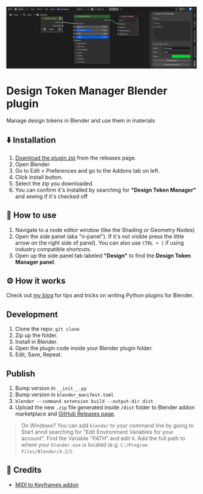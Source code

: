 ![Example of plugin](./docs/screenshots/example.png)

# Design Token Manager Blender plugin

Manage design tokens in Blender and use them in materials

## ⬇️ Installation

1. [Download the plugin zip](https://github.com/whoisryosuke/blender-design-token-manager/releases/download/v0.0.2/design-token-manager-v0.0.1.zip) from the releases page.
1. Open Blender
1. Go to Edit > Preferences and go to the Addons tab on left.
1. Click install button.
1. Select the zip you downloaded.
1. You can confirm it's installed by searching for **"Design Token Manager"** and seeing if it's checked off

## 🔰 How to use

1. Navigate to a node editor window (like the Shading or Geometry Nodes)
1. Open the side panel (aka "n-panel"). If it's not visible press the little arrow on the right side of panel). You can also use `CTRL + ]` if using industry compatible shortcuts.
1. Open up the side panel tab labeled **"Design"** to find the **Design Token Manager panel**.

## ⚙️ How it works

Check out [my blog](https://whoisryosuke.com/blog/) for tips and tricks on writing Python plugins for Blender.

## Development

1. Clone the repo: `git clone`
1. Zip up the folder.
1. Install in Blender.
1. Open the plugin code inside your Blender plugin folder.
1. Edit, Save, Repeat.

## Publish

1. Bump version in `__init__.py`
1. Bump version in `blender_manifest.toml`
1. `blender --command extension build --output-dir dist`
1. Upload the new `.zip` file generated inside `/dist` folder to Blender addon marketplace and [GitHub Releases page](https://github.com/whoisryosuke/blender-midi-keyframes/releases/new).

> On Windows? You can add `blender` to your command line by going to Start annd searching for "Edit Environment Variables for your account". Find the Variable "PATH" and edit it. Add the full path to where your `blender.exe` is located (e.g. `C:/Program Files/Blender/4.2/`).

## 💪 Credits

- [MIDI to Keyframes addon](https://github.com/whoisryosuke/blender-midi-to-keyframes)
